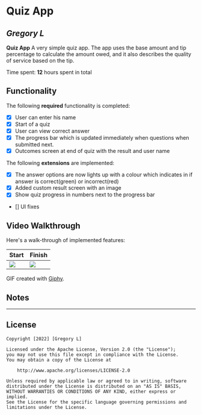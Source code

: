 # Quiz App

## *Gregory L*

**Quiz App** A very simple quiz app. The app uses the base amount and tip percentage to calculate the amount owed, and it also describes the quality of service based on the tip.

Time spent: **12** hours spent in total

## Functionality

The following **required** functionality is completed:

* [x] User can enter his name
* [x] Start of a quiz
* [x] User can view correct answer
* [x] The progress bar which is updated immediately when questions when submitted next.
* [X] Outcomes screen at end of quiz with the result and user name

The following **extensions** are implemented:

* [x] The answer options are now lights up with a colour which indicates in if answer is correct(green) or incorrect(red)
* [x] Added custom result screen with an image
* [x] Show quiz progress in numbers next to the progress bar
* [] UI fixes


## Video Walkthrough

Here's a walk-through of implemented features:

| Start     | Finish      |
|------------|-------------|
| <img src="https://media.giphy.com/media/h8tQzesz2in50Ef3ze/giphy.gif"> | <img src="https://media.giphy.com/media/c9k4NBcw9pdaAzb5gh/giphy.gif" width=''> |

GIF created with [Giphy](https://giphy.com).

## Notes

 - - - - -

## License

    Copyright [2022] [Gregory L]

    Licensed under the Apache License, Version 2.0 (the "License");
    you may not use this file except in compliance with the License.
    You may obtain a copy of the License at

        http://www.apache.org/licenses/LICENSE-2.0

    Unless required by applicable law or agreed to in writing, software
    distributed under the License is distributed on an "AS IS" BASIS,
    WITHOUT WARRANTIES OR CONDITIONS OF ANY KIND, either express or implied.
    See the License for the specific language governing permissions and
    limitations under the License.